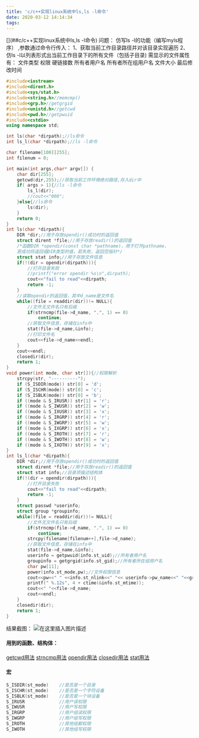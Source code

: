 ```yaml
---
title: 'c/c++实现linux系统中ls,ls -l命令'
date: 2020-03-12 14:14:34
tags:
---
```

[](##c/c++实现linux系统中ls,ls -l命令)
问题：
仿写ls -l的功能（编写myls程序） ,参数通过命令行传入：
1、获取当前工作目录路径并对该目录实现遍历
2、仿ls -l以列表形式出当前工作目录下的所有文件（包括子目录)
需显示的文件属性有：
文件类型 权限 硬链接数 所有者用户名 所有者所在组用户名 文件大小 最后修改时间
```cpp
#include<iostream>
#include<dirent.h>
#include<sys/stat.h>
#include<string.h>//memcmp()
#include<grp.h>//getgrgid
#include<unistd.h>//getcwd
#include<pwd.h>//getpwuid
#include<cstdio>
using namespace std;

int ls(char *dirpath);//ls命令
int ls_l(char *dirpath);//ls -l命令

char filename[100][255];
int filenum = 0;

int main(int args,char* argv[]) {
	char dir[255];
	getcwd(dir,255);//获取当前工作环境绝对路径,存入dir中
	if( args > 1){//ls -l命令
		ls_l(dir);
		//cout<<"000";
	}else{//ls命令
		ls(dir);
	}
	return 0;
}
int ls(char *dirpath){
	DIR *dir;//用于存放opendir()成功时的返回值
	struct dirent *file;//用于存放readir()的返回值
	/*函数DIR *opendir(const char *pathname)，用于打开pathname，
	若成功将返回值DIR类型的值，若失败，返回空指针*/
	struct stat info;//用于存放文件信息
	if(!(dir = opendir(dirpath))){
		//打开目录失败
		//printf("error opendir %s\n",dirpath);
		cout<<"fail to read"<<dirpath;
		return -1;
	}
	//读取opendir的返回值，其中d_name是文件名
	while((file = readdir(dir))!= NULL){
		//文件无文件名只有后缀
		if(strncmp(file->d_name, ".", 1) == 0)
			continue;
		//获取文件信息，存储在info中
		stat(file->d_name,&info);
		//打印文件名
		cout<<file->d_name<<endl;
	}
	cout<<endl;
	closedir(dir);
	return 1;
}
void power(int mode, char str[]){//权限解析
    strcpy(str, "----------");
    if (S_ISDIR(mode)) str[0] = 'd';
    if (S_ISCHR(mode)) str[0] = 'c';
    if (S_ISBLK(mode)) str[0] = 'b';
    if ((mode & S_IRUSR)) str[1] = 'r';
    if ((mode & S_IWUSR)) str[2] = 'w';
    if ((mode & S_IXUSR)) str[3] = 'x';
    if ((mode & S_IRGRP)) str[4] = 'r';
    if ((mode & S_IWGRP)) str[5] = 'w';
    if ((mode & S_IXGRP)) str[6] = 'x';
    if ((mode & S_IROTH)) str[7] = 'r';
    if ((mode & S_IWOTH)) str[8] = 'w';
    if ((mode & S_IXOTH)) str[9] = 'x';
}
int ls_l(char *dirpath){
	DIR *dir;//用于存放opendir()成功时的返回值
	struct dirent *file;//用于存放readir()的返回值
	struct stat info;//目录项描述结构体
	if(!(dir = opendir(dirpath))){
		//打开目录失败
		cout<<"fail to read"<<dirpath;
		return -1;
	}
	struct passwd *userinfo;
	struct group *groupinfo;
	while((file = readdir(dir))!= NULL){
		//文件无文件名只有后缀
		if(strncmp(file->d_name, ".", 1) == 0)
			continue;
		strcpy(filename[filenum++],file->d_name);
		//获取文件信息，存储在info中
		stat(file->d_name,&info); 
		userinfo = getpwuid(info.st_uid);//所有者用户名 
		groupinfo = getgrgid(info.st_gid);//所有者所在组用户名
		char pw[11];
		power(info.st_mode,pw);//文件权限信息
		cout<<pw<<" " <<info.st_nlink<<" "<< userinfo->pw_name<<" "<<groupinfo->gr_name<<" "<<info.st_size<<" ";
		printf(" %.12s", 4 + ctime(&info.st_mtime));
		cout<<" "<<file->d_name;
		cout<<endl;
	}
	closedir(dir);
	return 1;
}
```
结果截图：
![在这里插入图片描述](https://img-blog.csdnimg.cn/20200311182912967.PNG?x-oss-process=image/watermark,type_ZmFuZ3poZW5naGVpdGk,shadow_10,text_aHR0cHM6Ly9ibG9nLmNzZG4ubmV0L3FxXzQzNjUwOTc5,size_16,color_FFFFFF,t_70)
#### 用到的函数、结构体：

[getcwd用法](https://baike.baidu.com/item/getcwd/4746955?fr=aladdin)
[strncmp用法](https://baike.baidu.com/item/strncmp/5522625?fr=aladdin)
[opendir用法](https://baike.baidu.com/item/opendir/2912450?fr=aladdin)
[closedir用法](https://baike.baidu.com/item/closedir%28%29/3615125?fromtitle=closedir&fromid=6629998&fr=aladdin)
[stat用法](https://blog.csdn.net/qq_40839779/article/details/82789217)
#### 宏

```c
S_ISDIR(st_mode)	//是否是一个目录
S_ISCHR(st_mode)	//是否是一个字符设备
S_ISBLK(st_mode)	//是否是一个块设备
S_IRUSR          	//用户读权限
S_IWUSR				//用户写权限
S_IRGRP 			//用户组读权限
S_IWGRP				//用户组写权限
S_IROTH				//其他组都权限
S_IWOTH				//其他组写权限
```
